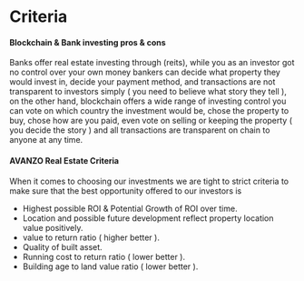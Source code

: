 # Criteria

#### Blockchain & Bank investing pros & cons

Banks offer real estate investing through (reits), while you as an investor got no control over your own money bankers can decide what property they would invest in, decide your payment method, and transactions are not transparent to investors simply ( you need to believe what story they tell ), on the other hand, blockchain offers a wide range of investing control you can vote on which country the investment would be, chose the property to buy, chose how are you paid, even vote on selling or keeping the property ( you decide the story ) and all transactions are transparent on chain to anyone at any time.

#### AVANZO Real Estate Criteria

When it comes to choosing our investments we are tight to strict criteria to make sure that the best opportunity offered to our investors is

* Highest possible ROI & Potential Growth of ROI over time.
* Location and possible future development reflect property location value positively.
* value to return ratio ( higher better ).
* Quality of built asset.
* Running cost to return ratio ( lower better ).
* Building age to land value ratio ( lower better ).
